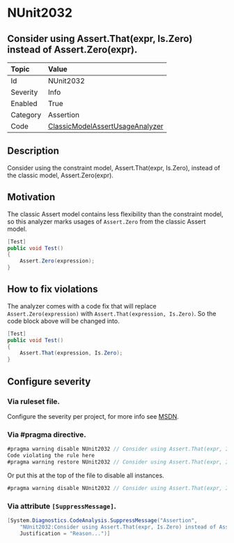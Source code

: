 # NUnit2032

## Consider using Assert.That(expr, Is.Zero) instead of Assert.Zero(expr).

| Topic    | Value
| :--      | :--
| Id       | NUnit2032
| Severity | Info
| Enabled  | True
| Category | Assertion
| Code     | [ClassicModelAssertUsageAnalyzer](https://github.com/nunit/nunit.analyzers/blob/master/src/nunit.analyzers/ClassicModelAssertUsage/ClassicModelAssertUsageAnalyzer.cs)

## Description

Consider using the constraint model, Assert.That(expr, Is.Zero), instead of the classic model, Assert.Zero(expr).

## Motivation

The classic Assert model contains less flexibility than the constraint model,
so this analyzer marks usages of `Assert.Zero` from the classic Assert model.

```csharp
[Test]
public void Test()
{
    Assert.Zero(expression);
}
```

## How to fix violations

The analyzer comes with a code fix that will replace `Assert.Zero(expression)` with
`Assert.That(expression, Is.Zero)`. So the code block above will be changed into.

```csharp
[Test]
public void Test()
{
    Assert.That(expression, Is.Zero);
}
```

<!-- start generated config severity -->
## Configure severity

### Via ruleset file.

Configure the severity per project, for more info see [MSDN](https://msdn.microsoft.com/en-us/library/dd264949.aspx).

### Via #pragma directive.

```csharp
#pragma warning disable NUnit2032 // Consider using Assert.That(expr, Is.Zero) instead of Assert.Zero(expr).
Code violating the rule here
#pragma warning restore NUnit2032 // Consider using Assert.That(expr, Is.Zero) instead of Assert.Zero(expr).
```

Or put this at the top of the file to disable all instances.

```csharp
#pragma warning disable NUnit2032 // Consider using Assert.That(expr, Is.Zero) instead of Assert.Zero(expr).
```

### Via attribute `[SuppressMessage]`.

```csharp
[System.Diagnostics.CodeAnalysis.SuppressMessage("Assertion",
    "NUnit2032:Consider using Assert.That(expr, Is.Zero) instead of Assert.Zero(expr).",
    Justification = "Reason...")]
```
<!-- end generated config severity -->
